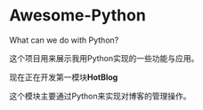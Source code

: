 # Awesome-Python
What can we do with Python?

这个项目用来展示我用Python实现的一些功能与应用。

现在正在开发第一模块**HotBlog**

这个模块主要通过Python来实现对博客的管理操作。
